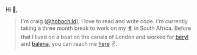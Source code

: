 Hi 👋,

> I'm craig ([@hobochild](https://github.com/hobochild)), I love to read and write code. I'm currently taking a three month break to work on my 🏄 in South Africa. Before that I lived on a boat on the canals of London and worked for [beryl](https://beryl.cc) and [balena](https://balena.io), you can reach me [here](mailto:hobochildster@gmail.com) ✌️.
